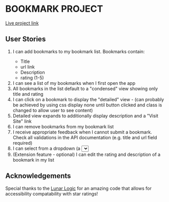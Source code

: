 <h1>BOOKMARK PROJECT</h1>

<a href="https://thinkful-ei-quail.github.io/sonali-bookmarks-app/">Live project link</a>

<h2>User Stories</h2>
<ol>
  <li>I can add bookmarks to my bookmark list. Bookmarks contain:</li>
      <ul>
        <li>Title</li>  
        <li>url link</li>
        <li>Description</li>
        <li>rating (1-5)</li>
      </ul>
  <li>I can see a list of my bookmarks when I first open the app</li>
  <li> All bookmarks in the list default to a "condensed" view showing only title and rating</li>
  <li>I can click on a bookmark to display the "detailed" view - (can probably be achieved by using css display none until button clicked and class is changed to allow user to see content)</li>
  <li>Detailed view expands to additionally display description and a "Visit Site" link</li>
  <li>I can remove bookmarks from my bookmark list</li> 
  <li>I receive appropriate feedback when I cannot submit a bookmark. 
        Check all validations in the API documentation (e.g. title and url field required)</li>
  <li>I can select from a dropdown (a <select> element) a "minimum rating" to filter the list by all bookmarks rated at or above the chosen selection</li>
  <li>(Extension feature - optional) I can edit the rating and description of a bookmark in my list</li>
</ol>


<h2>Acknowledgements</h2>

Special thanks to the <a href="https://github.com/LunarLogic/starability">Lunar Logic</a> for an amazing code that allows for accessibility compatability with star ratings!

